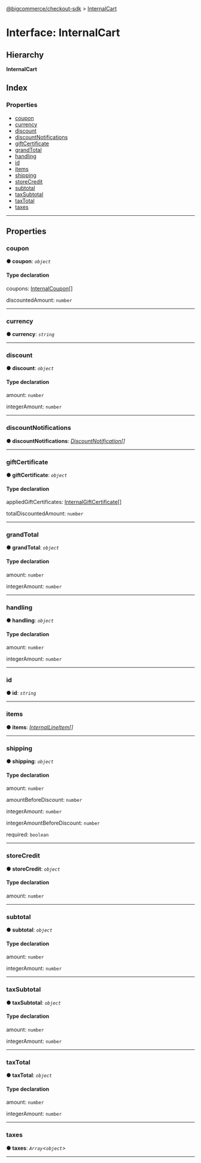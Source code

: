[@bigcommerce/checkout-sdk](../README.md) > [InternalCart](../interfaces/internalcart.md)

# Interface: InternalCart

## Hierarchy

**InternalCart**

## Index

### Properties

* [coupon](internalcart.md#coupon)
* [currency](internalcart.md#currency)
* [discount](internalcart.md#discount)
* [discountNotifications](internalcart.md#discountnotifications)
* [giftCertificate](internalcart.md#giftcertificate)
* [grandTotal](internalcart.md#grandtotal)
* [handling](internalcart.md#handling)
* [id](internalcart.md#id)
* [items](internalcart.md#items)
* [shipping](internalcart.md#shipping)
* [storeCredit](internalcart.md#storecredit)
* [subtotal](internalcart.md#subtotal)
* [taxSubtotal](internalcart.md#taxsubtotal)
* [taxTotal](internalcart.md#taxtotal)
* [taxes](internalcart.md#taxes)

---

## Properties

<a id="coupon"></a>

###  coupon

**● coupon**: *`object`*

#### Type declaration

 coupons: [InternalCoupon](internalcoupon.md)[]

 discountedAmount: `number`

___
<a id="currency"></a>

###  currency

**● currency**: *`string`*

___
<a id="discount"></a>

###  discount

**● discount**: *`object`*

#### Type declaration

 amount: `number`

 integerAmount: `number`

___
<a id="discountnotifications"></a>

###  discountNotifications

**● discountNotifications**: *[DiscountNotification](discountnotification.md)[]*

___
<a id="giftcertificate"></a>

###  giftCertificate

**● giftCertificate**: *`object`*

#### Type declaration

 appliedGiftCertificates: [InternalGiftCertificate](internalgiftcertificate.md)[]

 totalDiscountedAmount: `number`

___
<a id="grandtotal"></a>

###  grandTotal

**● grandTotal**: *`object`*

#### Type declaration

 amount: `number`

 integerAmount: `number`

___
<a id="handling"></a>

###  handling

**● handling**: *`object`*

#### Type declaration

 amount: `number`

 integerAmount: `number`

___
<a id="id"></a>

###  id

**● id**: *`string`*

___
<a id="items"></a>

###  items

**● items**: *[InternalLineItem](internallineitem.md)[]*

___
<a id="shipping"></a>

###  shipping

**● shipping**: *`object`*

#### Type declaration

 amount: `number`

 amountBeforeDiscount: `number`

 integerAmount: `number`

 integerAmountBeforeDiscount: `number`

 required: `boolean`

___
<a id="storecredit"></a>

###  storeCredit

**● storeCredit**: *`object`*

#### Type declaration

 amount: `number`

___
<a id="subtotal"></a>

###  subtotal

**● subtotal**: *`object`*

#### Type declaration

 amount: `number`

 integerAmount: `number`

___
<a id="taxsubtotal"></a>

###  taxSubtotal

**● taxSubtotal**: *`object`*

#### Type declaration

 amount: `number`

 integerAmount: `number`

___
<a id="taxtotal"></a>

###  taxTotal

**● taxTotal**: *`object`*

#### Type declaration

 amount: `number`

 integerAmount: `number`

___
<a id="taxes"></a>

###  taxes

**● taxes**: *`Array`<`object`>*

___

